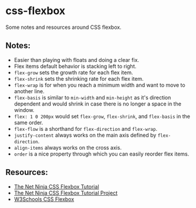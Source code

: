 # css-flexbox
Some notes and resources around CSS flexbox.

## Notes:
- Easier than playing with floats and doing a clear fix.
- Flex items default behavior is stacking left to right.
- `flex-grow` sets the growth rate for each flex item.
- `flex-shrink` sets the shrinking rate for each flex item.
- `flex-wrap` is for when you reach a minimum width and want to move to another line.
- `flex-basis` is similar to `min-width` and `min-height` as it's direction dependent and would shrink in case there is no longer a space in the window.
- `flex: 1 0 200px` would set `flex-grow`, `flex-shrink`, and `flex-basis` in the same order.
- `flex-flow` is a shorthand for `flex-direction` and `flex-wrap`.
- `justify-content` always works on the main axis defined by `flex-direction`.
- `align-items` always works on the cross axis.
- `order` is a nice property through which you can easily reorder flex items.

## Resources:
- [The Net Ninja CSS Flexbox Tutorial](https://www.youtube.com/playlist?list=PL4cUxeGkcC9i3FXJSUfmsNOx8E7u6UuhG)
- [The Net Ninja CSS Flexbox Tutorial Project](https://github.com/iamshaunjp/css-flexbox-playlist)
- [W3Schools CSS Flexbox](https://www.w3schools.com/css/css3_flexbox.asp)
